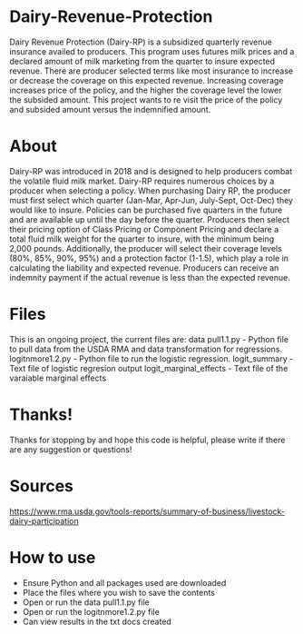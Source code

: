 # Dairy-Revenue-Protection
Dairy Revenue Protection (Dairy-RP) is a subsidized quarterly revenue insurance availed to producers. This program uses futures milk prices and a declared amount of milk marketing from the quarter to insure expected revenue. There are producer selected terms like most insurance to increase or decrease the coverage on this expected revenue. Increasing coverage increases price of the policy, and the higher the coverage level the lower the subsided amount. This project wants to re visit the price of the policy and subsided amount versus the indemnified amount. 

# About
Dairy-RP was introduced in 2018 and is designed to help producers combat the volatile fluid milk market. Dairy-RP requires numerous choices by a producer when selecting a policy. When purchasing Dairy RP, the producer must first select which quarter (Jan-Mar, Apr-Jun, July-Sept, Oct-Dec) they would like to insure. Policies can be purchased five quarters in the future and are available up until the day before the quarter. Producers then select their pricing option of Class Pricing or Component Pricing and declare a total fluid milk weight for the quarter to insure, with the minimum being 2,000 pounds. Additionally, the producer will select their coverage levels (80%, 85%, 90%, 95%) and a protection factor (1-1.5), which play a role in calculating the liability and expected revenue. Producers can receive an indemnity payment if the actual revenue is less than the expected revenue. 

# Files
This is an ongoing project, the current files are:
data pull1.1.py - Python file to pull data from the USDA RMA and data transformation for regressions.
logitnmore1.2.py - Python file to run the logistic regression.
logit_summary - Text file of logistic regresion output
logit_marginal_effects - Text file of the varaiable marginal effects


# Thanks!
Thanks for stopping by and hope this code is helpful, please write if there are any suggestion or questions!

# Sources 
https://www.rma.usda.gov/tools-reports/summary-of-business/livestock-dairy-participation

# How to use
- Ensure Python and all packages used are downloaded
- Place the files where you wish to save the contents
- Open or run the data pull1.1.py file
- Open or run the logitnmore1.2.py file
- Can view results in the txt docs created
 
